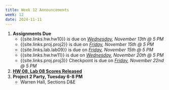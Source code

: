 ```yaml
---
title: Week 12 Announcements
week: 12
date: 2024-11-11
---
```


1. **Assignments Due**
    * {{site.links.hw.hw10}} is due on *<u>Wednesday</u>, November 13th @ 5 PM*
    * {{site.links.proj.proj2}} is due on *<u>Friday</u>, November 15th @ 5 PM*
    * {{site.links.lab.lab09}} is due on *<u>Friday</u>, November 15th @ 5 PM*
    * {{site.links.hw.hw11}} is due on *<u>Wednesday</u>, November 20th @ 5 PM*
    * {{site.links.proj.proj3}} Checkpoint is due on *<u>Friday</u>, November 22nd @ 5 PM*
2. [**HW 08, Lab 08 Scores Released**](https://edstem.org/us/courses/64093/discussion/5678115)
3. **Project 2 Party, Tuesday 6-8 PM**
    * Warren Hall, Sections D&E
